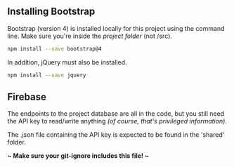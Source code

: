 ## Installing Bootstrap

Bootstrap (version 4) is installed locally for this project using the command line. Make sure you're inside the _project folder_ (not /src).

```bash
npm install --save bootstrap@4
```

In addition, jQuery must also be installed.

```bash
npm install --save jquery
```

## Firebase

The endpoints to the project database are all in the code, but you still need the API key to read/write anything _(of course, that's privileged information)_.

The .json file containing the API key is expected to be found in the 'shared' folder.

**~ Make sure your git-ignore includes this file! ~**
